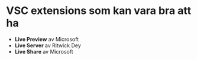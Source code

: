 # VSC extensions som kan vara bra att ha
* **Live Preview** av Microsoft
* **Live Server** av Ritwick Dey
* **Live Share** av Microsoft